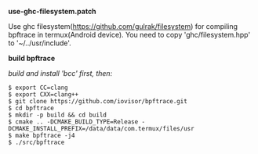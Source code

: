 **use-ghc-filesystem.patch**

Use ghc filesystem(https://github.com/gulrak/filesystem) for compiling bpftrace in termux(Android device).
You need to copy 'ghc/filesystem.hpp' to '~/../usr/include'.

**build bpftrace**

*build and install 'bcc' first, then:*
```
$ export CC=clang
$ export CXX=clang++
$ git clone https://github.com/iovisor/bpftrace.git 
$ cd bpftrace
$ mkdir -p build && cd build
$ cmake .. -DCMAKE_BUILD_TYPE=Release -DCMAKE_INSTALL_PREFIX=/data/data/com.termux/files/usr
$ make bpftrace -j4
$ ./src/bpftrace
```
